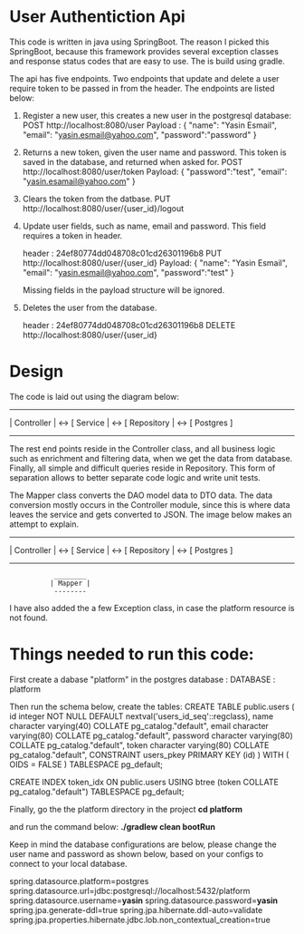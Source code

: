 # User Authentiction Api

This code is written in java using SpringBoot. The reason I picked this 
SpringBoot, because this framework provides several exception classes and 
response status codes that are easy to use. The is build using gradle.

The api has five endpoints. Two endpoints that update and delete a 
user require token to be passed in from the header.
The endpoints are listed below:

1) Register a new user, this creates a new user in the postgresql database:
   POST http://localhost:8080/user
   Payload : {
				"name": "Yasin Esmail",
				"email": "yasin.esmail@yahoo.com",
				"password":"password"
			 }
			 
2) Returns a new token, given the user name and password. This token is saved in the
   database, and returned when asked for.
   POST http://localhost:8080/user/token
   Payload: {
				"password":"test",
				"email": "yasin.esamail@yahoo.com"
			}
		
3) Clears the token from the datbase.
   PUT http://localhost:8080/user/{user_id}/logout
   
4) Update user fields, such as name, email and password.
   This field requires a token in header.
   
    header : 24ef80774dd048708c01cd26301196b8
	PUT http://localhost:8080/user/{user_id}
	Payload: {
				"name": "Yasin Esmail",
				"email": "yasin.esmail@yahoo.com",
				"password":"test"
			 }
			 
	Missing fields in the payload structure will be ignored.
	
5) Deletes the user from the database.

	header : 24ef80774dd048708c01cd26301196b8
	DELETE http://localhost:8080/user/{user_id}


# Design

The code is laid out using the diagram below:

   ____________       _________       ____________       __________
  | Controller | <-> [ Service | <-> [ Repository | <-> [ Postgres ]
   ------------       ---------       ------------       ----------
  
  The rest end points reside in the Controller class, and all business logic
  such as enrichment and filtering data, when we get the data from database.
  Finally, all simple and difficult queries reside in Repository. This form of
  separation allows to better separate code logic and write unit tests.
  
  The Mapper class converts the DAO model data to DTO data. The data conversion 
  mostly occurs in the Controller module, since this is where data leaves the service
  and gets converted to JSON. The image below makes an attempt to explain.
  
   ____________       _________       ____________       __________
  | Controller | <-> [ Service | <-> [ Repository | <-> [ Postgres ]
   ------------       ---------       ------------       ----------
  
               ________
              | Mapper |
               --------
  
  I have also added the a few Exception class, in case the platform resource is not found.
  
 # Things needed to run this code:
 
 First create a dabase "platform" in the postgres database :
 DATABASE : platform
 
 Then run the schema below, create the tables:
 CREATE TABLE public.users
(
    id integer NOT NULL DEFAULT nextval('users_id_seq'::regclass),
    name character varying(40) COLLATE pg_catalog."default",
    email character varying(80) COLLATE pg_catalog."default",
    password character varying(80) COLLATE pg_catalog."default",
    token character varying(80) COLLATE pg_catalog."default",
    CONSTRAINT users_pkey PRIMARY KEY (id)
)
WITH (
    OIDS = FALSE
)
TABLESPACE pg_default;


CREATE INDEX token_idx
    ON public.users USING btree
    (token COLLATE pg_catalog."default")
    TABLESPACE pg_default;
    
   
Finally, go the the platform directory in the project
 <b>cd platform</b>
 
 and run the command below:
 <b>./gradlew clean bootRun</b>
 
 
Keep in mind the database configurations are below, please change the user name and password
as shown below, based on your configs to connect to your local database.

spring.datasource.platform=postgres
spring.datasource.url=jdbc:postgresql://localhost:5432/platform
spring.datasource.username=<b>yasin</b>
spring.datasource.password=<b>yasin</b>
spring.jpa.generate-ddl=true
spring.jpa.hibernate.ddl-auto=validate
spring.jpa.properties.hibernate.jdbc.lob.non_contextual_creation=true


 